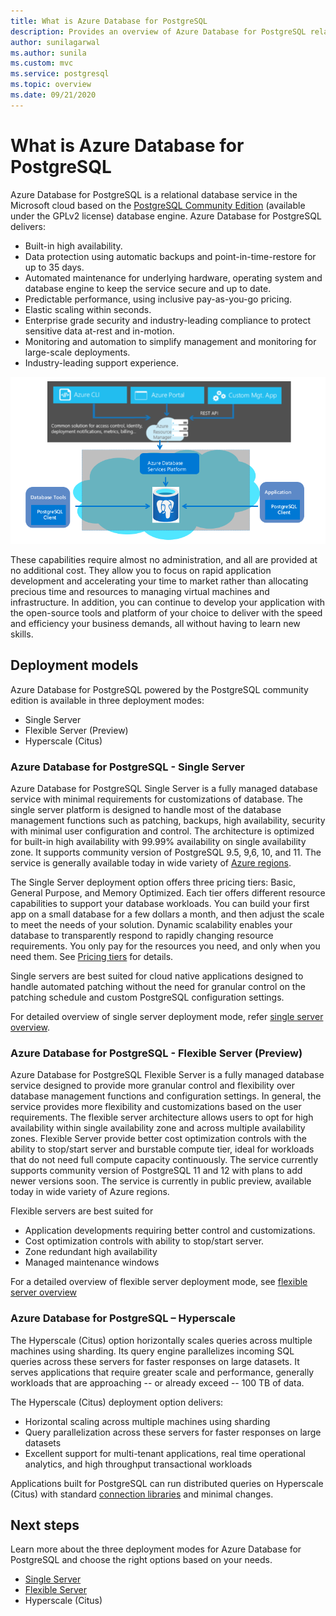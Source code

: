 ```yaml
---
title: What is Azure Database for PostgreSQL
description: Provides an overview of Azure Database for PostgreSQL relational database service in the context of flexible server.
author: sunilagarwal
ms.author: sunila
ms.custom: mvc
ms.service: postgresql
ms.topic: overview
ms.date: 09/21/2020
---
```


# What is Azure Database for PostgreSQL

Azure Database for PostgreSQL is a relational database service in the Microsoft cloud based on the [PostgreSQL Community Edition](https://www.postgresql.org/) (available under the GPLv2 license) database engine. Azure Database for PostgreSQL delivers:

- Built-in high availability.
- Data protection using automatic backups and point-in-time-restore for up to 35 days.
- Automated maintenance for underlying hardware, operating system and database engine to keep the service secure and up to date.
- Predictable performance, using inclusive pay-as-you-go pricing.
- Elastic scaling within seconds.
- Enterprise grade security and industry-leading compliance to protect sensitive data at-rest and in-motion.
- Monitoring and automation to simplify management and monitoring for large-scale deployments.
- Industry-leading support experience.

 ![Azure Database for PostgreSQL](./media/overview/overview-what-is-azure-pg.png)

These capabilities require almost no administration, and all are provided at no additional cost. They allow you to focus on rapid application development and accelerating your time to market rather than allocating precious time and resources to managing virtual machines and infrastructure. In addition, you can continue to develop your application with the open-source tools and platform of your choice to deliver with the speed and efficiency your business demands, all without having to learn new skills.

## Deployment models

Azure Database for PostgreSQL powered by the PostgreSQL community edition is available in three deployment modes:

- Single Server
- Flexible Server (Preview)
- Hyperscale (Citus)

### Azure Database for PostgreSQL - Single Server

Azure Database for PostgreSQL Single Server is a fully managed database service with minimal requirements for customizations of database. The single server platform is designed to handle most of the database management functions such as patching, backups, high availability, security with minimal user configuration and control. The architecture is optimized for built-in high availability with 99.99% availability on single availability zone. It supports community version of PostgreSQL 9.5, 9,6, 10, and 11. The service is generally available today in wide variety of [Azure regions](https://azure.microsoft.com/global-infrastructure/services/).

The Single Server deployment option offers three pricing tiers: Basic, General Purpose, and Memory Optimized. Each tier offers different resource capabilities to support your database workloads. You can build your first app on a small database for a few dollars a month, and then adjust the scale to meet the needs of your solution. Dynamic scalability enables your database to transparently respond to rapidly changing resource requirements. You only pay for the resources you need, and only when you need them. See [Pricing tiers](https://docs.microsoft.com/azure/postgresql/concepts-pricing-tiers) for details.

Single servers are best suited for cloud native applications designed to handle automated patching without the need for granular control on the patching schedule and custom PostgreSQL configuration settings.

For detailed overview of single server deployment mode, refer [single server overview](./overview-azure-pg-single-server.md).

### Azure Database for PostgreSQL - Flexible Server (Preview)

Azure Database for PostgreSQL Flexible Server is a fully managed database service designed to provide more granular control and flexibility over database management functions and configuration settings. In general, the service provides more flexibility and customizations based on the user requirements. The flexible server architecture allows users to opt for high availability within single availability zone and across multiple availability zones. Flexible Server provide better cost optimization controls with the ability to stop/start server and burstable compute tier, ideal for workloads that do not need full compute capacity continuously. The service currently supports community version of PostgreSQL 11 and 12 with plans to add newer versions soon. The service is currently in public preview, available today in wide variety of Azure regions.

Flexible servers are best suited for

- Application developments requiring better control and customizations.
- Cost optimization controls with ability to stop/start server.
- Zone redundant high availability
- Managed maintenance windows
  
For a detailed overview of flexible server deployment mode, see [flexible server overview](./overview-azure-pg-flexible-server.md)

### Azure Database for PostgreSQL – Hyperscale

The Hyperscale (Citus) option horizontally scales queries across multiple machines using sharding. Its query engine parallelizes incoming SQL queries across these servers for faster responses on large datasets. It serves applications that require greater scale and performance, generally workloads that are approaching -- or already exceed -- 100 TB of data.

The Hyperscale (Citus) deployment option delivers:

- Horizontal scaling across multiple machines using sharding
- Query parallelization across these servers for faster responses on large datasets
- Excellent support for multi-tenant applications, real time operational analytics, and high throughput transactional workloads
  
Applications built for PostgreSQL can run distributed queries on Hyperscale (Citus) with standard [connection libraries](https://docs.microsoft.com/azure/postgresql/concepts-connection-libraries) and minimal changes.

## Next steps

Learn more about the three deployment modes for Azure Database for PostgreSQL and choose the right options based on your needs.

- [Single Server](./overview-azure-pg-single-server.md)
- [Flexible Server](./overview-azure-pg-flexible-server.md)
- Hyperscale (Citus)
